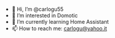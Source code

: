 - 👋 Hi, I’m @carlogu55
- 👀 I’m interested in Domotic
- 🌱 I’m currently learning Home Assistant
- 📫 How to reach me: carlogu@yahoo.it

<!---
carlogu55/carlogu55 is a ✨ special ✨ repository because its `README.md` (this file) appears on your GitHub profile.
You can click the Preview link to take a look at your changes.
--->

